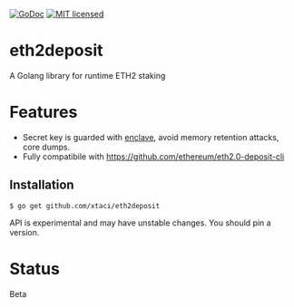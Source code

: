 [1]: https://godoc.org/github.com/xtaci/eth2deposit?status.svg
[2]: https://pkg.go.dev/github.com/xtaci/eth2deposit
[3]: https://img.shields.io/badge/license-MIT-blue.svg
[4]: LICENSE

[![GoDoc][1]][2] [![MIT licensed][3]][4]

# eth2deposit
A Golang library for runtime ETH2 staking

# Features
* Secret key is guarded with [enclave](https://github.com/awnumar/memguard), avoid memory retention attacks, core dumps.
* Fully compatibile with https://github.com/ethereum/eth2.0-deposit-cli


## Installation

```
$ go get github.com/xtaci/eth2deposit
```

API is experimental and may have unstable changes. You should pin a version. 

# Status
Beta
